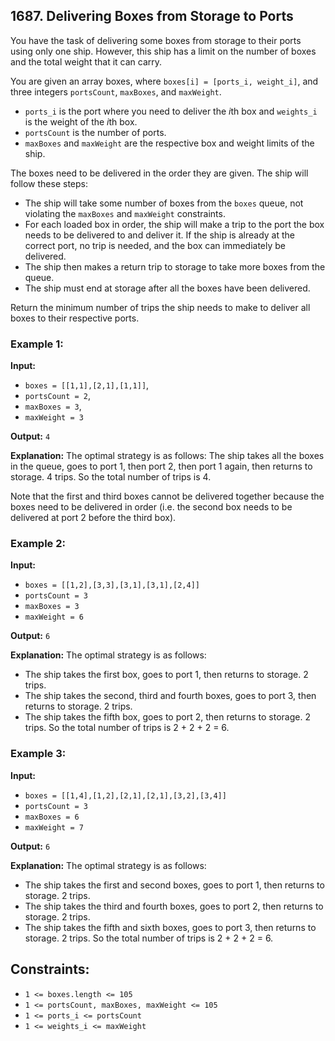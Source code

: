 ## 1687. Delivering Boxes from Storage to Ports

You have the task of delivering some boxes from storage to their ports using only one ship. 
However, this ship has a limit on the number of boxes and the total weight that it can carry.

You are given an array boxes, where `boxes[i] = [ports_i, weight_i]`, 
and three integers `portsCount`, `maxBoxes`, and `maxWeight`.

- `ports_i` is the port where you need to deliver the *i*th box and `weights_i` is the weight of the *i*th box.
- `portsCount` is the number of ports.
- `maxBoxes` and `maxWeight` are the respective box and weight limits of the ship.

The boxes need to be delivered in the order they are given. The ship will follow these steps:

- The ship will take some number of boxes from the `boxes` queue, not violating the `maxBoxes` and
  `maxWeight` constraints.
- For each loaded box in order, the ship will make a trip to the port the box needs to be delivered to 
  and deliver it. If the ship is already at the correct port, no trip is needed, and the box can 
  immediately be delivered.
- The ship then makes a return trip to storage to take more boxes from the queue.
- The ship must end at storage after all the boxes have been delivered.

Return the minimum number of trips the ship needs to make to deliver all boxes to their respective ports.
 

### Example 1:

**Input:** 
- `boxes = [[1,1],[2,1],[1,1]]`, 
- `portsCount = 2`, 
- `maxBoxes = 3`, 
- `maxWeight = 3`

**Output:** `4`

**Explanation:** 
The optimal strategy is as follows: The ship takes all the boxes in the queue, goes to port 1, then port 2, then port 1 again, then returns to storage. 4 trips.
So the total number of trips is 4.

Note that the first and third boxes cannot be delivered together because the boxes need to be delivered in order (i.e. the second box needs to be delivered at port 2 before the third box).

### Example 2:

**Input:** 
- `boxes = [[1,2],[3,3],[3,1],[3,1],[2,4]]`
- `portsCount = 3`
- `maxBoxes = 3`
- `maxWeight = 6`

**Output:** `6`

**Explanation:** 
The optimal strategy is as follows: 
- The ship takes the first box, goes to port 1, then returns to storage. 2 trips.
- The ship takes the second, third and fourth boxes, goes to port 3, then returns to storage. 2 trips.
- The ship takes the fifth box, goes to port 2, then returns to storage. 2 trips.
So the total number of trips is 2 + 2 + 2 = 6.

### Example 3:

**Input:** 
- `boxes = [[1,4],[1,2],[2,1],[2,1],[3,2],[3,4]]`
- `portsCount = 3`
- `maxBoxes = 6`
- `maxWeight = 7`

**Output:** `6`

**Explanation:** The optimal strategy is as follows:
- The ship takes the first and second boxes, goes to port 1, then returns to storage. 2 trips.
- The ship takes the third and fourth boxes, goes to port 2, then returns to storage. 2 trips.
- The ship takes the fifth and sixth boxes, goes to port 3, then returns to storage. 2 trips.
So the total number of trips is 2 + 2 + 2 = 6.
 

## Constraints:

- `1 <= boxes.length <= 105`
- `1 <= portsCount, maxBoxes, maxWeight <= 105`
- `1 <= ports_i <= portsCount`
- `1 <= weights_i <= maxWeight`
